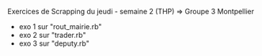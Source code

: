 Exercices de Scrapping du jeudi - semaine 2 (THP)
=> Groupe 3 Montpellier

- exo 1 sur "rout_mairie.rb"
- exo 2 sur "trader.rb"
- exo 3 sur "deputy.rb"
